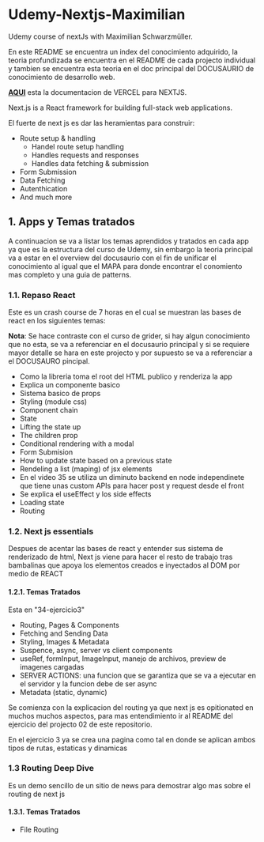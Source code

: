# Udemy-Nextjs-Maximilian

Udemy course of nextJs with Maximilian Schwarzmüller.

En este README se encuentra un index del conocimiento adquirido, la teoria profundizada se encuentra en el README de cada projecto individual y tambien se encuentra esta teoria en el doc principal del DOCUSAURIO de conocimiento de desarrollo web.

[**AQUI**](https://nextjs.org/docs) esta la documentacion de VERCEL para NEXTJS.

Next.js is a React framework for building full-stack web applications.

El fuerte de next js es dar las heramientas para construir:

- Route setup & handling
  - Handel route setup handling
  - Handles requests and responses
  - Handles data fetching & submission
- Form Submission
- Data Fetching
- Autenthication
- And much more

## 1. Apps y Temas tratados

A continuacion se va a listar los temas aprendidos y tratados en cada app ya que es la estructura del curso de Udemy, sin embargo la teoria principal va a estar en el overview del docusaurio con el fin de unificar el conocimiento al igual que el MAPA para donde encontrar el conomiento mas completo y una guia de patterns.

### 1.1. Repaso React

Este es un crash course de 7 horas en el cual se muestran las bases de react en los siguientes temas:

**Nota**: Se hace contraste con el curso de grider, si hay algun conocimiento que no esta, se va a referenciar en el docusaurio principal y si se requiere mayor detalle se hara en este projecto y por supuesto se va a referenciar a el DOCUSAURO pincipal.

- Como la libreria toma el root del HTML publico y renderiza la app
- Explica un componente basico
- Sistema basico de props
- Styling (module css)
- Component chain
- State
- Lifting the state up
- The children prop
- Conditional rendering with a modal
- Form Submision
- How to update state based on a previous state
- Rendeling a list (maping) of jsx elements
- En el video 35 se utiliza un diminuto backend en node independinete que tiene unas custom APIs para hacer post y request desde el front
- Se explica el useEffect y los side effects
- Loading state
- Routing

### 1.2. Next js essentials

Despues de acentar las bases de react y entender sus sistema de renderizado de html, Next js viene para hacer el resto de trabajo tras bambalinas que apoya los elementos creados e inyectados al DOM por medio de REACT

#### 1.2.1. Temas Tratados

Esta en "34-ejercicio3"

- Routing, Pages & Components
- Fetching and Sending Data
- Styling, Images & Metadata
- Suspence, async, server vs client components
- useRef, formInput, ImageInput, manejo de archivos, preview de imagenes cargadas
- SERVER ACTIONS: una funcion que se garantiza que se va a ejecutar en el servidor y la funcion debe de ser async
- Metadata (static, dynamic)

Se comienza con la explicacion del routing ya que next js es opitionated en muchos muchos aspectos, para mas entendimiento ir al README del ejercicio del projecto 02 de este repositorio.

En el ejercicio 3 ya se crea una pagina como tal en donde se aplican ambos tipos de rutas, estaticas y dinamicas

### 1.3 Routing Deep Dive

Es un demo sencillo de un sitio de news para demostrar algo mas sobre el routing de next js

#### 1.3.1. Temas Tratados

- File Routing

